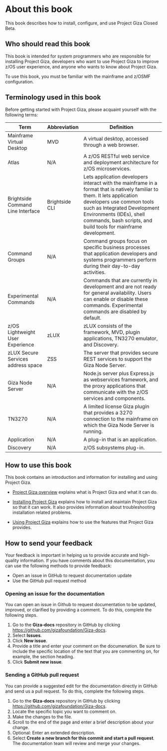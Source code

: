 # About this book
This book describes how to install, configure, and use Project Giza Closed Beta.  

## Who should read this book
This book is intended for system programmers who are responsible for installing Project Giza, developers who want to use Project Giza to improve z/OS user experience, and anyone who wants to know about Project Giza.

To use this book, you must be familiar with the mainframe and z/OSMF configuration.

## Terminology used in this book
Before getting started with Project Giza, please acquaint yourself with the following terms:

|Term|Abbreviation|Definition|
|--------|-----------|-------------|
|Mainframe Virtual Desktop|MVD|A virtual desktop, accessed through a web browser.|
|Atlas|N/A|A z/OS RESTful web service and deployment architecture for z/OS microservices.|
|Brightside Command Line Interface|Brightside CLI|Lets application developers interact with the mainframe in a format that is natively familiar to them.  It lets application developers use common tools such as Integrated Development Environments (IDEs), shell commands, bash scripts, and build tools for mainframe development.|
|Command Groups|N/A|Command groups focus on specific business processes that application developers and systems programmers perform during their day-to-day activities. |
|Experimental Commands|N/A|Commands that are currently in development and are not ready for general availability. Users can enable or disable these commands. Experimental commands are disabled by default.|
|z/OS Lightweight User Experience|zLUX|zLUX consists of the framework, MVD, plugin applications, TN3270 emulator, and Discovery.|
|zLUX Secure Services address space|ZSS|The server that provides secure REST services to support the Giza Node Server.|
|Giza Node Server|N/A|Node.js server plus Express.js as webservices framework, and the proxy applications that communicate with the z/OS services and components.|
|TN3270|N/A|A limited license Giza plugin that provides a 3270 connection to the mainframe on which the Giza Node Server is running.|
|Application|N/A|A plug-in that is an application.|
|Discovery|N/A|z/OS subsystems plug-in.|

## How to use this book
This book contains an introduction and information for installing and using Project Giza.

- [Project Giza overview](introduction.md) explains what is Project Giza and what it can do.

- [Installing Project Giza](installandconfig.md) explains how to install and maintain Project Giza so that it can work. It also provides information about troubleshooting installation related problems.

- [Using Project Giza](using.md) explains how to use the features that Project Giza provides.

## How to send your feedback
Your feedback is important in helping us to provide accurate and high-quality information. If you have comments about this documentation, you can use the following methods to provide feedback:
- Open an issue in GitHub to request documentation update
- Use the GitHub pull request method

### Opening an issue for the documentation
You can open an issue in Github to request documentation to be updated, improved, or clarified by providing a comment. To do this, complete the following steps.
1. Go to the **Giza-docs** repository in GitHub by clicking https://github.com/gizafoundation/Giza-docs.
2. Select **Issues**.
3. Click **New issue**.
4. Provide a title and enter your comment on the documenation. Be sure to include the specific location of the text that you are commenting on, for example, the section heading. 
5. Click **Submit new issue**.

### Sending a GitHub pull request
You can provide a suggested edit for the documentation directly in GitHub and send us a pull request. To do this, complete the following steps.
1. Go to the **Giza-docs** repository in GitHub by clicking https://github.com/gizafoundation/Giza-docs.
2. Locate the specific topic you want to comment on.
3. Make the changes to the file.
4. Scroll to the end of the page and enter a brief description about your change.
5. Optional: Enter an extended description.
6. Select **Create a new branch for this commit and start a pull request**. The documentation team will review and merge your changes.

